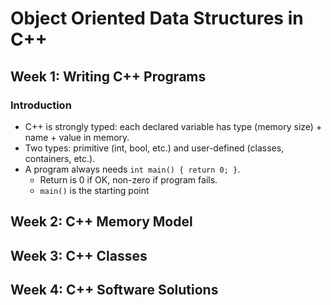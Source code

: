 # Object Oriented Data Structures in C++

## Week 1: Writing C++ Programs

### Introduction

- C++ is strongly typed: each declared variable has type (memory size) + name + value in memory.
- Two types: primitive (int, bool, etc.) and user-defined (classes, containers, etc.).
- A program always needs `int main() { return 0; }`.
    - Return is 0 if OK, non-zero if program fails.
    - `main()` is the starting point

## Week 2: C++ Memory Model

## Week 3: C++ Classes

## Week 4: C++ Software Solutions
